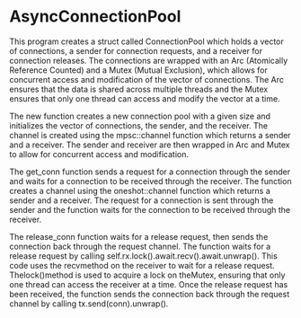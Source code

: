# AsyncConnectionPool

This program creates a struct called ConnectionPool which holds a vector of connections, a sender for connection requests, and a receiver for connection releases. The connections are wrapped with an Arc (Atomically Reference Counted) and a Mutex (Mutual Exclusion), which allows for concurrent access and modification of the vector of connections. The Arc ensures that the data is shared across multiple threads and the Mutex ensures that only one thread can access and modify the vector at a time.

The new function creates a new connection pool with a given size and initializes the vector of connections, the sender, and the receiver. The channel is created using the mpsc::channel function which returns a sender and a receiver. The sender and receiver are then wrapped in Arc and Mutex to allow for concurrent access and modification.

The get_conn function sends a request for a connection through the sender and waits for a connection to be received through the receiver. The function creates a channel using the oneshot::channel function which returns a sender and a receiver. The request for a connection is sent through the sender and the function waits for the connection to be received through the receiver.

The release_conn function waits for a release request, then sends the connection back through the request channel. The function waits for a release request by calling self.rx.lock().await.recv().await.unwrap(). This code uses the recvmethod on the receiver to wait for a release request. Thelock()method is used to acquire a lock on theMutex, ensuring that only one thread can access the receiver at a time. Once the release request has been received, the function sends the connection back through the request channel by calling tx.send(conn).unwrap().
